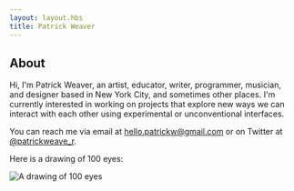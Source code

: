 ```yaml
---
layout: layout.hbs
title: Patrick Weaver
---
```


## About

<div class="blob">
  
  Hi, I'm Patrick Weaver, an artist, educator, writer, programmer, musician, and designer based in New York City, and sometimes other places. I'm currently interested in working on projects that explore new ways we can interact with each other using experimental or unconventional interfaces.

  You can reach me via email at [hello.patrickw@gmail.com](mailto:hello.patrickw@gmail.com) or on Twitter at [@patrickweave_r](https://twitter.com/patrickweave_r).

  Here is a drawing of 100 eyes:

  ![A drawing of 100 eyes](https://pwapi.s3.amazonaws.com/uploads/1f42dd81-9ebc-4b13-a80f-b3ec54ad38d3)
</div>